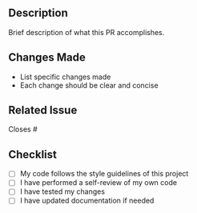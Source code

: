 ## Description
Brief description of what this PR accomplishes.

## Changes Made
- List specific changes made
- Each change should be clear and concise

## Related Issue
Closes #

## Checklist
- [ ] My code follows the style guidelines of this project
- [ ] I have performed a self-review of my own code
- [ ] I have tested my changes
- [ ] I have updated documentation if needed